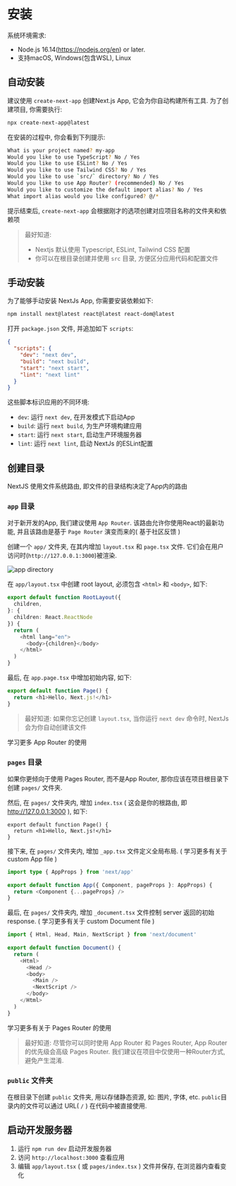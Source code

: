 # 安装

系统环境需求:

- Node.js 16.14(https://nodejs.org/en) or later.
- 支持macOS, Windows(包含WSL), Linux

## 自动安装

建议使用 `create-next-app` 创建Next.js App, 它会为你自动构建所有工具. 为了创建项目, 你需要执行:

```bash
npx create-next-app@latest
```

在安装的过程中, 你会看到下列提示:

```bash
What is your project named? my-app
Would you like to use TypeScript? No / Yes
Would you like to use ESLint? No / Yes
Would you like to use Tailwind CSS? No / Yes
Would you like to use `src/` directory? No / Yes
Would you like to use App Router? (recommended) No / Yes
Would you like to customize the default import alias? No / Yes
What import alias would you like configured? @/*
```

提示结束后, `create-next-app` 会根据刚才的选项创建对应项目名称的文件夹和依赖项

> 最好知道:
> - Nextjs 默认使用 Typescript, ESLint, Tailwind CSS 配置
> - 你可以在根目录创建并使用 `src` 目录, 方便区分应用代码和配置文件

## 手动安装

为了能够手动安装 NextJs App, 你需要安装依赖如下:

```bash
npm install next@latest react@latest react-dom@latest
```

打开 `package.json` 文件, 并追加如下 `scripts`:

```json
{
  "scripts": {
    "dev": "next dev",
    "build": "next build",
    "start": "next start",
    "lint": "next lint"
  }
}
```

这些脚本标识应用的不同环境:

- `dev`: 运行 `next dev`, 在开发模式下启动App
- `build`: 运行 `next build`, 为生产环境构建应用
- `start`: 运行 `next start`, 启动生产环境服务器
- `lint`: 运行 `next lint`, 启动 NextJs 的ESLint配置

## 创建目录

NextJS 使用文件系统路由, 即文件的目录结构决定了App内的路由

### `app` 目录

对于新开发的App, 我们建议使用 `App Router`. 该路由允许你使用React的最新功能, 并且该路由是基于 `Page Router` 演变而来的( 基于社区反馈 )

创建一个 `app/` 文件夹, 在其内增加 `layout.tsx` 和 `page.tsx` 文件. 它们会在用户访问时(`http://127.0.0.1:3000`)被渲染.

![app directory](https://nextjs.org/_next/image?url=%2Fdocs%2Flight%2Fapp-getting-started.png&w=1920&q=75&dpl=dpl_CftdBoMAsScGRzm9xvoMe12PjQyA "app directory")

在 `app/layout.tsx` 中创建 root layout, 必须包含 `<html>` 和 `<body>`, 如下:

```typescript
export default function RootLayout({
  children,
}: {
  children: React.ReactNode
}) {
  return (
    <html lang="en">
      <body>{children}</body>
    </html>
  )
}
```

最后, 在 `app.page.tsx` 中增加初始内容, 如下:

```typescript
export default function Page() {
  return <h1>Hello, Next.js!</h1>
}
```

> 最好知道: 如果你忘记创建 `layout.tsx`, 当你运行 `next dev` 命令时, NextJs 会为你自动创建该文件

学习更多 App Router 的使用

### `pages` 目录

如果你更倾向于使用 Pages Router, 而不是App Router, 那你应该在项目根目录下创建 `pages/` 文件夹.

然后, 在 `pages/` 文件夹内, 增加 `index.tsx` ( 这会是你的根路由, 即 http://127.0.0.1:3000 ), 如下:

```tsx
export default function Page() {
  return <h1>Hello, Next.js!</h1>
}
```

接下来, 在 `pages/` 文件夹内, 增加 `_app.tsx` 文件定义全局布局. ( 学习更多有关于 custom App file )

```typescript
import type { AppProps } from 'next/app'
 
export default function App({ Component, pageProps }: AppProps) {
  return <Component {...pageProps} />
}
```

最后, 在 `pages/` 文件夹内, 增加 `_document.tsx` 文件控制 server 返回的初始 response. ( 学习更多有关于 custom Document file )

```typescript
import { Html, Head, Main, NextScript } from 'next/document'
 
export default function Document() {
  return (
    <Html>
      <Head />
      <body>
        <Main />
        <NextScript />
      </body>
    </Html>
  )
}
```

学习更多有关于 Pages Router 的使用

> 最好知道: 尽管你可以同时使用 App Router 和 Pages Router, App Router 的优先级会高级 Pages Router. 我们建议在项目中仅使用一种Router方式, 避免产生混淆.

### `public` 文件夹

在根目录下创建 `public` 文件夹, 用以存储静态资源, 如: 图片, 字体, etc. `public`目录内的文件可以通过 URL( `/` ) 在代码中被直接使用.

## 启动开发服务器

1. 运行 `npm run dev` 启动开发服务器
2. 访问 `http://localhost:3000` 查看应用
3. 编辑 `app/layout.tsx` ( 或 `pages/index.tsx` ) 文件并保存, 在浏览器内查看变化
